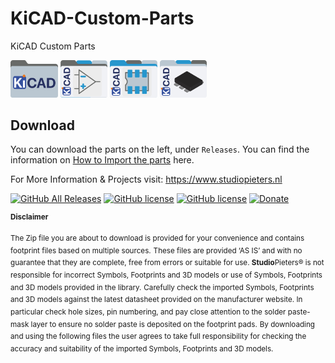 # KiCAD-Custom-Parts
KiCAD Custom Parts

<img src="https://raw.githubusercontent.com/AchimPieters/KiCAD-Custom-Parts/main/icns/KiCAD.png" width="15%" height="15%">          <img src="https://raw.githubusercontent.com/AchimPieters/KiCAD-Custom-Parts/main/icns/KiCAD_Symbols.png" width="15%" height="15%">          <img src="https://raw.githubusercontent.com/AchimPieters/KiCAD-Custom-Parts/main/icns/KICAD_Footprints.png" width="15%" height="15%">          <img src="https://raw.githubusercontent.com/AchimPieters/KiCAD-Custom-Parts/main/icns/KiCAD_3D.png" width="15%" height="15%">

## Download

You can download the parts on the left, under `Releases`. You can find the information on [How to Import the parts](https://www.google.com) here.

For More Information & Projects visit: https://www.studiopieters.nl

[![GitHub All Releases](https://img.shields.io/github/downloads/achimpieters/KiCAD-Custom-Parts/total?color=green)](https://github.com/achimpieters/KiCAD-Custom-Parts/releases) 
[![GitHub license](https://img.shields.io/badge/License-MIT-yellow.svg)](https://raw.githubusercontent.com/hyperion-project/hyperion.ng/master/LICENSE)
[![GitHub license](https://img.shields.io/github/v/release/achimpieters/KiCAD-Custom-Parts)](https://img.shields.io/github/v/release/achimpieters/KiCAD-Custom-Parts)
[![Donate](https://img.shields.io/badge/donate-PayPal-blue.svg)](https://paypal.me/AJFPieters)


<sup><b>Disclaimer</b></sup>

<sup>The Zip file you are about to download is provided for your convenience and contains footprint files based on multiple sources.</sup> <sup>These files are provided ‘AS IS’ and with no guarantee that they are complete, free from errors or suitable for use. <b>Studio</b>Pieters® is not responsible for incorrect Symbols, Footprints and 3D models or use of Symbols, Footprints and 3D models provided in the library.</sup> <sup>Carefully check the imported Symbols, Footprints and 3D models against the latest datasheet provided on the manufacturer website. In particular check hole sizes, pin numbering, and pay close attention to the solder paste-mask layer to ensure no solder paste is deposited on the footprint pads.</sup> <sup>By downloading and using the following files the user agrees to take full responsibility for checking the accuracy and suitability of the imported Symbols, Footprints and 3D models.</sup>

